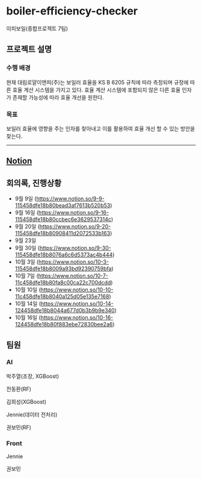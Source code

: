 # boiler-efficiency-checker
이피보일(종합프로젝트 7팀)
## 프로젝트 설명
### 수행 배경
현재 대림로얄이앤피(주)는 보일러 효율을 KS B 6205 규칙에 따라 측정되며 규정에 따른 효율 계산 시스템을 가지고 있다. 효율 계산 시스템에 포함되지 않은 다른 효율 인자가 존재할 가능성에 따라 효율 개선을 원한다.

### 목표
보일러 효율에 영향을 주는 인자를 찾아내고 이를 활용하여 효율 개선 할 수 있는 방안을 찾는다.

---------
## [Notion](https://www.notion.so/Boiler-Efficiency-c26e8cb21d464244be4d6585f8494e3c)


## 회의록, 진행상황
- 9월 9일 (https://www.notion.so/9-9-115458dfe18b80bead3af7613b520b53)
- 9월 16일 (https://www.notion.so/9-16-115458dfe18b80ccbec6e3629537314c)
- 9월 20일 (https://www.notion.so/9-20-115458dfe18b80908411d2072533b163)
- 9월 23일
- 9월 30일 (https://www.notion.so/9-30-115458dfe18b8076a6c6d5373ac4b444)
- 10월 3일 (https://www.notion.so/10-3-115458dfe18b8009a93bd92390759bfa)
- 10월 7일 (https://www.notion.so/10-7-11c458dfe18b80fa8c00ca22c700dcdd)
- 10월 10일 (https://www.notion.so/10-10-11c458dfe18b8040a125d05e135e7168)
- 10월 14일 (https://www.notion.so/10-14-124458dfe18b8044a677d0b3b9b9e340)
- 10월 16일 (https://www.notion.so/10-16-124458dfe18b80f883ebe72830bee2a6)


## 팀원
### AI
박주열(조장, XGBoost)

전동환(RF)

김희성(XGBoost)

Jennie(데이터 전처리)

권보민(RF)

### Front
Jennie 

권보민

